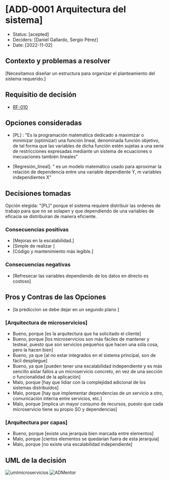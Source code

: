 # [ADD-0001 Arquitectura del sistema]

* Status: [acepted]
* Deciders: [Daniel Gallardo, Sergio Pérez]
* Date: [2022-11-02]

## Contexto y problemas a resolver

[Necesitamos diseñar un estructura para organizar el planteamiento del sistema requerido.]

## Requisitio de decisión

* [RF-010](../requisitos/RF-010.md)

## Opciones consideradas

* [PL] : "Es la programación matemática dedicado a maximizar o minimizar (optimizar) una función lineal, denominada función objetivo, de tal forma que las variables de dicha función estén sujetas a una serie de restricciones expresadas mediante un sistema de ecuaciones o inecuaciones también lineales"

* [Regresión_lineal]: " es un modelo matemático usado para aproximar la relación de dependencia entre una variable dependiente Y, m variables independientes X"

## Decisiones tomadas

Opción elegida: "[PL]" porque el sistema requiere distribuir las ordenes de trabajo para que no se solapen y que dependiendo de una variables de eficacia se distribuiran de manera eficiente.

### Consecuencias positivas <!-- optional -->

* [Mejoras en la escalabilidad.]
* [Simple de realizar ]
* [Código y mantenimiento más legible.]

### Consecuencias negativas <!-- optional -->

* [Refresecar las variables dependiendo de los datos en directo es costoso]

## Pros y Contras de las Opciones

* [la prediccion se debe dejar en un segundo plano ]


### [Arquitectura de microservicios]

* Bueno, porque [es la arquitectura que ha solicitado el cliente]
* Bueno, porque [los microservicios son más fáciles de mantener y testear, puesto que son servicios pequeños que hacen una sóla cosa, pero la hacen bien]
* Bueno, ya que [al no estar integrados en el sistema principal, son de fácil despliegue]
* Bueno, ya que [pueden tener una escalabilidad independiente y es más sencillo aislar fallos a un microservicio concreto, en vez de una sección o funcionalidad de la aplicación]
* Malo, porque [hay que lidiar con la complejidad adicional de los sistemas distribuidos]
* Malo, porque [hay que implementar dependencias de un servicio a otro, comunicación interna entre servicios, etc.]
* Malo, porque [implica un mayor consumo de recursos, puesto que cada microservicio tiene su propio SO y dependencias]

### [Arquitectura por capas]

* Bueno, porque [existe una jerarquía bien marcada entre elementos]
* Malo, porque [ciertos elementos se quedarian fuera de esta jerarquía]
* Malo, porque [no existe una escalabilidad independiente]

## UML de la decisión

![umlmicroservicios](../uml/umlMicroservicios.jpeg)
![ADMentor](../uml/ADMentor.PNG)
